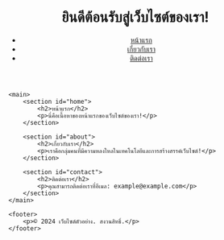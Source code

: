 <!DOCTYPE html>
<html lang="th">
<head>
    <meta charset="UTF-8">
    <meta name="viewport" content="width=device-width, initial-scale=1.0">
    <title>เว็บไซต์ตัวอย่าง</title>
    <link rel="stylesheet" href="styles.css">
</head>
<body>
    <header>
        <h1>ยินดีต้อนรับสู่เว็บไซต์ของเรา!</h1>
        <nav>
            <ul>
                <li><a href="#home">หน้าแรก</a></li>
                <li><a href="#about">เกี่ยวกับเรา</a></li>
                <li><a href="#contact">ติดต่อเรา</a></li>
            </ul>
        </nav>
    </header>
    
    <main>
        <section id="home">
            <h2>หน้าแรก</h2>
            <p>นี่คือเนื้อหาของหน้าแรกของเว็บไซต์ของเรา!</p>
        </section>
        
        <section id="about">
            <h2>เกี่ยวกับเรา</h2>
            <p>เราคือกลุ่มคนที่มีความหลงใหลในเทคโนโลยีและการสร้างสรรค์เว็บไซต์!</p>
        </section>
        
        <section id="contact">
            <h2>ติดต่อเรา</h2>
            <p>คุณสามารถติดต่อเราที่อีเมล: example@example.com</p>
        </section>
    </main>
    
    <footer>
        <p>© 2024 เว็บไซต์ตัวอย่าง. สงวนสิทธิ์.</p>
    </footer>
</body>
</html>

